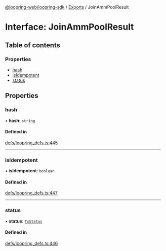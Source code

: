 [@loopring-web/loopring-sdk](../README.md) / [Exports](../modules.md) / JoinAmmPoolResult

# Interface: JoinAmmPoolResult

## Table of contents

### Properties

- [hash](JoinAmmPoolResult.md#hash)
- [isIdempotent](JoinAmmPoolResult.md#isidempotent)
- [status](JoinAmmPoolResult.md#status)

## Properties

### hash

• **hash**: `string`

#### Defined in

[defs/loopring_defs.ts:445](https://github.com/Loopring/loopring_sdk/blob/b7df545/src/defs/loopring_defs.ts#L445)

___

### isIdempotent

• **isIdempotent**: `boolean`

#### Defined in

[defs/loopring_defs.ts:447](https://github.com/Loopring/loopring_sdk/blob/b7df545/src/defs/loopring_defs.ts#L447)

___

### status

• **status**: [`TxStatus`](../enums/TxStatus.md)

#### Defined in

[defs/loopring_defs.ts:446](https://github.com/Loopring/loopring_sdk/blob/b7df545/src/defs/loopring_defs.ts#L446)
